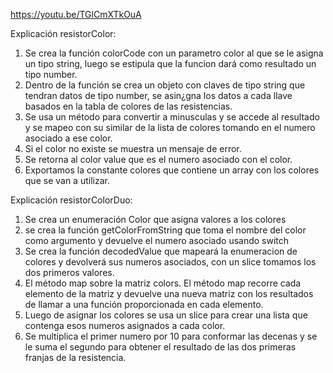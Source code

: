https://youtu.be/TGlCmXTkOuA

Explicación resistorColor:

1. Se crea la función colorCode con un parametro color al que se le asigna un tipo string, luego se estipula que la funcion dará como resultado un tipo number.
2. Dentro de la función se crea un objeto con claves de tipo string que tendran datos de tipo number, se asin¿gna los datos a cada llave basados en la tabla de colores de las resistencias.
3. Se usa un método para convertir a minusculas y se accede al resultado y se mapeo con su similar de la lista de colores tomando en el numero asociado a ese color.
4. Si el color no existe se muestra un mensaje de error.
5. Se retorna al color value que es el numero asociado con el color.
6. Exportamos la constante colores que contiene un array con los colores que se van a utilizar.

Explicación resistorColorDuo:

1. Se crea un enumeración Color que asigna valores a los colores
2. se crea la función getColorFromString que toma el nombre del color como argumento y devuelve el numero asociado usando switch
3. Se crea la función decodedValue que mapeará la enumeracion de colores y devolverá sus numeros asociados, con un slice tomamos los dos primeros valores.
4. El método map sobre la matriz colors. El método map recorre cada elemento de la matriz y devuelve una nueva matriz con los resultados de llamar a una función proporcionada en cada elemento.
5. Luego de asignar los colores se usa un slice para crear una lista que contenga esos numeros asignados a cada color.
6. Se multiplica el primer numero por 10 para conformar las decenas y se le suma el segundo para obtener el resultado de las dos primeras franjas de la resistencia.
